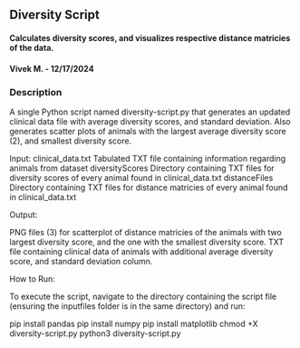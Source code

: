 ## Diversity Script
#### Calculates diversity scores, and visualizes respective distance matricies of the data.
#### Vivek M. - 12/17/2024
### Description
A single Python script named diversity-script.py that generates an updated clinical data file with
average diversity scores, and standard deviation. Also generates scatter plots of animals with the largest
average diversity score (2), and smallest diversity score.

Input:
clinical_data.txt   Tabulated TXT file containing information regarding animals from dataset
diversityScores     Directory containing TXT files for diversity scores of every animal found in clinical_data.txt
distanceFiles       Directory containing TXT files for distance matricies of every animal found in clinical_data.txt


Output:

PNG files (3) for scatterplot of distance matricies of the animals with two largest diversity score, and the one with the smallest diversity score.
TXT file containing clinical data of animals with additional average diversity score, and standard deviation column.

How to Run:

To execute the script, navigate to the directory containing the script file (ensuring the inputfiles folder is in the same directory) and run:

pip install pandas
pip install numpy
pip install matplotlib
chmod +X diversity-script.py
python3 diversity-script.py
